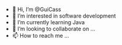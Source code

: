 - 👋 Hi, I’m @GuiCass
- 👀 I’m interested in software development
- 🌱 I’m currently learning Java
- 💞️ I’m looking to collaborate on ...
- 📫 How to reach me ...

<!---
GuiCass/GuiCass is a ✨ special ✨ repository because its `README.md` (this file) appears on your GitHub profile.
You can click the Preview link to take a look at your changes.
--->
